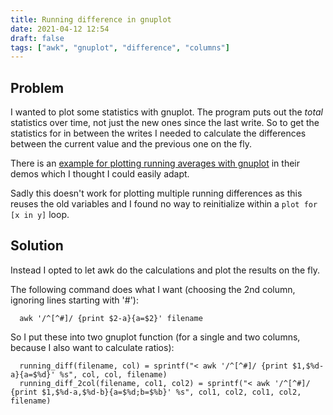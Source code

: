 ```yaml
---
title: Running difference in gnuplot
date: 2021-04-12 12:54
draft: false
tags: ["awk", "gnuplot", "difference", "columns"]
---
```


## Problem

I wanted to plot some statistics with gnuplot.
The program puts out the _total_ statistics over time, not just the new ones since the last write.
So to get the statistics for in between the writes I needed to calculate the differences between the current value and the previous one on the fly.

There is an [example for plotting running averages with gnuplot](http://gnuplot.sourceforge.net/demo/running_avg.html) in their demos which I thought I could easily adapt.

Sadly this doesn't work for plotting multiple running differences as this reuses the old variables and I found no way to reinitialize within a `plot for [x in y]` loop.


## Solution

Instead I opted to let awk do the calculations and plot the results on the fly.

The following command does what I want (choosing the 2nd column, ignoring lines starting with '#'):

```
  awk '/^[^#]/ {print $2-a}{a=$2}' filename
```


So I put these into two gnuplot function (for a single and two columns, because I also want to calculate ratios):

```
  running_diff(filename, col) = sprintf("< awk '/^[^#]/ {print $1,$%d-a}{a=$%d}' %s", col, col, filename)
  running_diff_2col(filename, col1, col2) = sprintf("< awk '/^[^#]/ {print $1,$%d-a,$%d-b}{a=$%d;b=$%b}' %s", col1, col2, col1, col2, filename)
```
